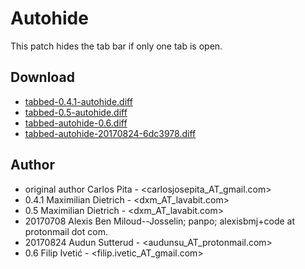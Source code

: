 Autohide
========
This patch hides the tab bar if only one tab is open.

Download
--------
* [tabbed-0.4.1-autohide.diff](tabbed-0.4.1-autohide.diff)
* [tabbed-0.5-autohide.diff](tabbed-0.5-autohide.diff)
* [tabbed-autohide-0.6.diff](tabbed-autohide-0.6.diff)
* [tabbed-autohide-20170824-6dc3978.diff](tabbed-autohide-20170824-6dc3978.diff)

Author
------
* original author  Carlos Pita - <carlosjosepita_AT_gmail.com>
* 0.4.1  Maximilian Dietrich - <dxm_AT_lavabit.com>
* 0.5    Maximilian Dietrich - <dxm_AT_lavabit.com>
* 20170708  Alexis Ben Miloud--Josselin; panpo; alexisbmj+code at protonmail dot com.
* 20170824  Audun Sutterud - <audunsu_AT_protonmail.com>
* 0.6    Filip Ivetić - <filip.ivetic_AT_gmail.com>
